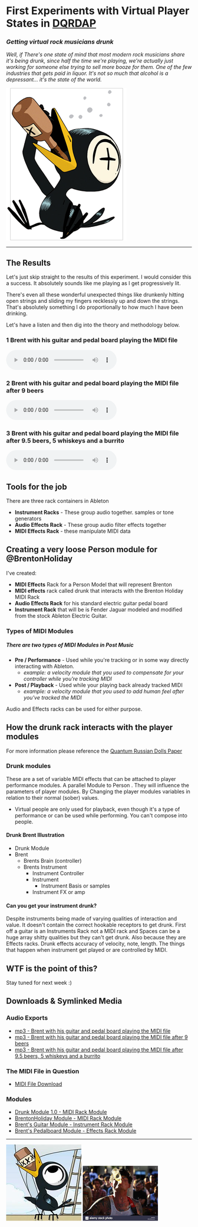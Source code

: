 # First Experiments with Virtual Player States in [DQRDAP](../2020-07-06%20Post%20Music/README.md)

### _Getting virtual rock musicians drunk_

_Well, if There's one state of mind that most modern rock musicians share it's being drunk, since half the time we're playing, we're actually just working for someone else trying to sell more booze for them. One of the few industries that gets paid in liquor. It's not so much that alcohol is a depressant... it's the state of the world._

![Brent got wasted during the making of this module](media/drinky-crow.png)

* * *

## The Results

Let's just skip straight to the results of this experiment. I would consider this a success. It absolutely sounds like me playing as I get progressively lit.

There's even all these wonderful unexpected things like drunkenly hitting open strings and sliding my fingers recklessly up and down the strings. That's absolutely something I do proportionally to how much I have been drinking.

Let's have a listen and then dig into the theory and methodology below.

### 1 Brent with his guitar and pedal board playing the MIDI file

<audio controls src="media/1%20Brent%20with%20his%20rig.mp3"></audio>

### 2 Brent with his guitar and pedal board playing the MIDI file after 9 beers

<audio controls src="media/2%20Brent%20wasted%20%289%20beers%29with%20his%20rig.mp3"></audio>

### 3 Brent with his guitar and pedal board playing the MIDI file after 9.5 beers, 5 whiskeys and a burrito

<audio controls src="media/3%20Brent%20wasted%20%289.5%20beers%2C%205%20whiskeys%20and%20a%20burrito%29with%20his%20rig.mp3"></audio>

## Tools for the job

There are three rack containers in Ableton

-   **Instrument Racks** - These group audio together. samples or tone generators
-   **Audio Effects Rack** - These group audio filter effects together
-   **MIDI Effects Rack** - these manipulate MIDI data

## Creating a very loose Person module for @BrentonHoliday

I've created:

-   **MIDI Effects** Rack for a Person Model that will represent Brenton
-   **MIDI effects** rack called drunk that interacts with the Brenton Holiday MIDI Rack
-   **Audio Effects Rack** for his standard electric guitar pedal board
-   **Instrument Rack** that will be is Fender Jaguar modeled and modified from the stock Ableton Electric Guitar.

### Types of MIDI Modules

##### There are two types of MIDI Modules in Post Music

-   **Pre / Performance** - Used while you're tracking or in some way directly interacting with Ableton.
    -   _example: a velocity module that you used to compensate for your controller while you're tracking MIDI_
-   **Post / Playback** - Used while your playing back already tracked MIDI
    -   _example: a velocity module that you used to add human feel after you've tracked the MIDI_

Audio and Effects racks can be used for either purpose.

## How the drunk rack interacts with the player modules

For more information please reference the [Quantum Russian Dolls Paper](../2020-07-06%20Post%20Music/README.md)

### Drunk modules

These are a set of variable MIDI effects that can be attached to player performance modules. A parallel Module to Person . They will influence the parameters of player modules. By Changing the player modules variables in relation to their normal (sober) values.

-   Virtual people are only used for playback, even though it's a type of performance or can be used while performing. You can't compose into people.

#### Drunk Brent Illustration

-   Drunk Module
-   Brent
    -   Brents Brain (controller)
    -   Brents Instrument
        -   Instrument Controller
        -   Instrument
            -   Instrument Basis or samples
        -   Instrument FX or amp

#### Can you get your instrument drunk?

Despite instruments being made of varying qualities of interaction and value. It doesn't contain the correct hookable receptors to get drunk. First off a guitar is an Instruments Rack not a MIDI rack and Spaces can be a huge array shitty qualities but they can't get drunk. Also because they are Effects racks. Drunk effects accuracy of velocity, note, length. The things that happen when instrument get played or are controlled by MIDI.

## WTF is the point of this?

Stay tuned for next week :)

## Downloads & Symlinked Media

### Audio Exports

-   [mp3 - Brent with his guitar and pedal board playing the MIDI file](media/1%20Brent%20with%20his%20rig.mp3)
-   [mp3 - Brent with his guitar and pedal board playing the MIDI file after 9 beers](media/2%20Brent%20wasted%20%289%20beers%29with%20his%20rig.mp3)
-   [mp3 - Brent with his guitar and pedal board playing the MIDI file after 9.5 beers, 5 whiskeys and a burrito](media/3%20Brent%20wasted%20%289.5%20beers%2C%205%20whiskeys%20and%20a%20burrito%29with%20his%20rig.mp3)

### The MIDI File in Question

-   [MIDI File Download](media/BrentsGuitarTrack.mid)

### Modules

-   [Drunk Module 1.0 - MIDI Rack Module](media/Drunk.adg)
-   [BrentonHoliday Module - MIDI Rack Module](media/Brenton%20Holiday.adg)
-   [Brent's Guitar Module - Instrument Rack Module](media/Brent%27s%2065%20Fender%20Jaguar%201.0.adg)
-   [Brent's Pedalboard Module - Effects Rack Module](media/Brent%27s%20Echo%20Board%201.1.adg)

* * *

![crow](media/crow2.jpg) ![oh sees](media/jd.jpg)
